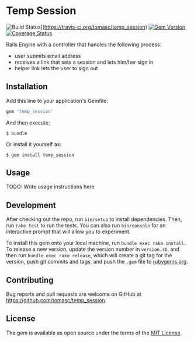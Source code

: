 # Temp Session

![Build Status](https://travis-ci.org/tomasc/temp_session.svg)](https://travis-ci.org/tomasc/temp_session) [![Gem Version](https://badge.fury.io/rb/temp_session.svg)](http://badge.fury.io/rb/temp_session) [![Coverage Status](https://img.shields.io/coveralls/tomasc/temp_session.svg)](https://coveralls.io/r/tomasc/temp_session)

Rails Engine with a controller that handles the following process:
* user submits email address
* receives a link that sets a session and lets him/her sign in
* helper link lets the user to sign out

## Installation

Add this line to your application's Gemfile:

```ruby
gem 'temp_session'
```

And then execute:

    $ bundle

Or install it yourself as:

    $ gem install temp_session

## Usage

TODO: Write usage instructions here

## Development

After checking out the repo, run `bin/setup` to install dependencies. Then, run `rake test` to run the tests. You can also run `bin/console` for an interactive prompt that will allow you to experiment.

To install this gem onto your local machine, run `bundle exec rake install`. To release a new version, update the version number in `version.rb`, and then run `bundle exec rake release`, which will create a git tag for the version, push git commits and tags, and push the `.gem` file to [rubygems.org](https://rubygems.org).

## Contributing

Bug reports and pull requests are welcome on GitHub at https://github.com/tomasc/temp_session.


## License

The gem is available as open source under the terms of the [MIT License](http://opensource.org/licenses/MIT).
